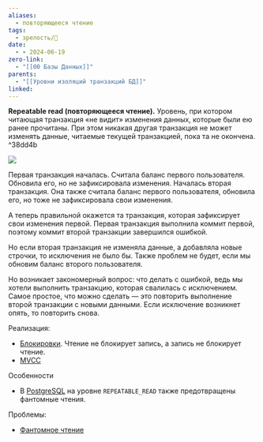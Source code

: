 ```yaml
---
aliases:
  - повторяющееся чтение
tags:
  - зрелость/🌱
date:
  - - 2024-06-19
zero-link:
  - "[[00 Базы Данных]]"
parents:
  - "[[Уровни изоляций транзакций БД]]"
linked:
---
```

**Repeatable read (повторяющееся чтение).** Уровень, при котором читающая транзакция «не видит» изменения данных, которые были ею ранее прочитаны. При этом никакая другая транзакция не может изменять данные, читаемые текущей транзакцией, пока та не окончена. ^38dd4b

![](Pasted%20image%2020240619201149.png)

Первая транзакция началась. Считала баланс первого пользователя. Обновила его, но не зафиксировала изменения. Началась вторая транзакция. Она также считала баланс первого пользователя, обновила его, но тоже не зафиксировала свои изменения.

А теперь правильной окажется та транзакция, которая зафиксирует свои изменения первой. Первая транзакция выполнила коммит первой, поэтому коммит второй транзакции завершился ошибкой.

Но если вторая транзакция не изменяла данные, а добавляла новые строчки, то исключения не было бы. Также проблем не будет, если мы обновим баланс второго пользователя.

Но возникает закономерный вопрос: что делать с ошибкой, ведь мы хотели выполнить транзакцию, которая свалилась с исключением. Самое простое, что можно сделать — это повторить выполнение второй транзакции с новыми данными. Если исключение возникнет опять, то повторить снова.

Реализация:
- [Блокировки](Блокировки.md). Чтение не блокирует запись, а запись не блокирует чтение.
- [MVCC](MVCC.md)

Особенности
- В [PostgreSQL](00%20PostgreSQL.md) на уровне `REPEATABLE_READ` также предотвращены фантомные чтения.

Проблемы:
- [Фантомное чтение](Фантомное%20чтение.md)